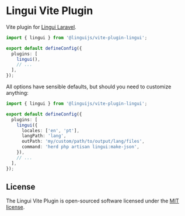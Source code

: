 # Lingui Vite Plugin

Vite plugin for [Lingui Laravel](https://github.com/linguijs/lingui-laravel).

```ts
import { lingui } from '@linguijs/vite-plugin-lingui';

export default defineConfig({
  plugins: [
    lingui(),
    // ...
  ],
});
```

All options have sensible defaults, but should you need to customize anything:

```ts
import { lingui } from '@linguijs/vite-plugin-lingui';

export default defineConfig({
  plugins: [
    lingui({
      locales: ['en', 'pt'],
      langPath: 'lang',
      outPath: 'my/custom/path/to/output/lang/files',
      command: 'herd php artisan lingui:make-json',
    }),
    // ...
  ],
});
```

## License

The Lingui Vite Plugin is open-sourced software licensed under the [MIT license](LICENSE.md).
